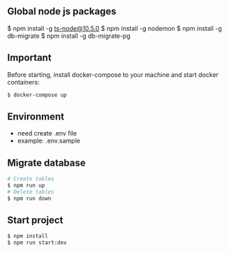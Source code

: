 ## Global node js packages

$ npm install -g ts-node@10.5.0
$ npm install -g nodemon
$ npm install -g db-migrate
$ npm install -g db-migrate-pg


## Important
Before starting, install docker-compose to your machine and start docker containers:
```bash
$ docker-compose up
```

## Environment
* need create .env file
* example: .env.sample

## Migrate database
```bash
# Create tables
$ npm run up
# Delete tables
$ npm run down
```

## Start project
```bash
$ npm install
$ npm run start:dev
```
